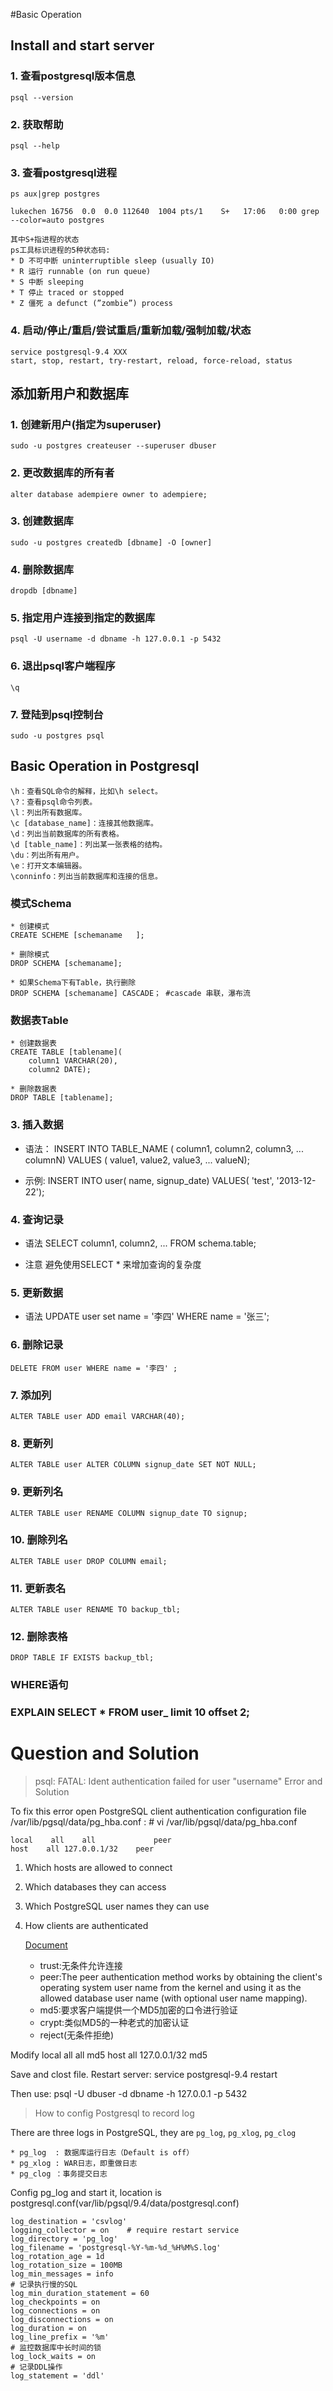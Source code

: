 #Basic Operation

## Install and start server
### 1. 查看postgresql版本信息
    psql --version

### 2. 获取帮助
    psql --help

### 3. 查看postgresql进程
    ps aux|grep postgres
`lukechen 16756  0.0  0.0 112640  1004 pts/1    S+   17:06   0:00 grep --color=auto postgres`

    其中S+指进程的状态
    ps工具标识进程的5种状态码:
    * D 不可中断 uninterruptible sleep (usually IO)
    * R 运行 runnable (on run queue)
    * S 中断 sleeping
    * T 停止 traced or stopped
    * Z 僵死 a defunct (”zombie”) process

### 4. 启动/停止/重启/尝试重启/重新加载/强制加载/状态
    service postgresql-9.4 XXX
    start, stop, restart, try-restart, reload, force-reload, status

## 添加新用户和数据库

### 1. 创建新用户(指定为superuser)
    sudo -u postgres createuser --superuser dbuser

### 2. 更改数据库的所有者
    alter database adempiere owner to adempiere;

### 3. 创建数据库
    sudo -u postgres createdb [dbname] -O [owner]

### 4. 删除数据库
    dropdb [dbname]

### 5. 指定用户连接到指定的数据库
    psql -U username -d dbname -h 127.0.0.1 -p 5432

### 6. 退出psql客户端程序
    \q

### 7. 登陆到psql控制台
    sudo -u postgres psql

## Basic Operation in Postgresql
    \h：查看SQL命令的解释，比如\h select。
    \?：查看psql命令列表。
    \l：列出所有数据库。
    \c [database_name]：连接其他数据库。
    \d：列出当前数据库的所有表格。
    \d [table_name]：列出某一张表格的结构。
    \du：列出所有用户。
    \e：打开文本编辑器。
    \conninfo：列出当前数据库和连接的信息。

### 模式Schema
    * 创建模式
    CREATE SCHEME [schemaname   ];

    * 删除模式
    DROP SCHEMA [schemaname];

    * 如果Schema下有Table，执行删除
    DROP SCHEMA [schemaname] CASCADE； #cascade 串联，瀑布流

### 数据表Table
    * 创建数据表
    CREATE TABLE [tablename](
        column1 VARCHAR(20),
        column2 DATE);

    * 删除数据表
    DROP TABLE [tablename];

### 3. 插入数据

* 语法：
    INSERT INTO TABLE_NAME (
        column1,
        column2,
        column3,
        ...
        columnN)
    VALUES (
        value1,
        value2,
        value3,
        ...
        valueN);

* 示例:
    INSERT INTO user(
        name,
        signup_date)
    VALUES(
        'test',
        '2013-12-22');

### 4. 查询记录
* 语法
    SELECT column1, column2, ...
    FROM schema.table;

* 注意
    避免使用SELECT * 来增加查询的复杂度

### 5. 更新数据
* 语法
    UPDATE user set name = '李四' WHERE name = '张三';

### 6. 删除记录
    DELETE FROM user WHERE name = '李四' ;

### 7. 添加列
    ALTER TABLE user ADD email VARCHAR(40);

### 8. 更新列
    ALTER TABLE user ALTER COLUMN signup_date SET NOT NULL;

### 9. 更新列名
    ALTER TABLE user RENAME COLUMN signup_date TO signup;

### 10. 删除列名
    ALTER TABLE user DROP COLUMN email;

### 11. 更新表名
    ALTER TABLE user RENAME TO backup_tbl;

### 12. 删除表格
    DROP TABLE IF EXISTS backup_tbl;

### WHERE语句


### EXPLAIN SELECT * FROM user_ limit 10 offset 2;












# Question and Solution
> psql: FATAL: Ident authentication failed for user "username" Error and Solution

To fix this error open PostgreSQL client authentication configuration file /var/lib/pgsql/data/pg_hba.conf :
    # vi /var/lib/pgsql/data/pg_hba.conf

    local    all	all	            peer
    host	all	127.0.0.1/32	peer

1. Which hosts are allowed to connect
2. Which databases they can access
3. Which PostgreSQL user names they can use
4. How clients are authenticated

    [Document](https://www.postgresql.org/docs/9.1/static/auth-methods.html)

    * trust:无条件允许连接
    * peer:The peer authentication method works by obtaining the client's operating system user name from the kernel and using it as the allowed database user name (with optional user name mapping).
    * md5:要求客户端提供一个MD5加密的口令进行验证
    * crypt:类似MD5的一种老式的加密认证
    * reject(无条件拒绝)

Modify
    local	all	all	            md5
    host	all	127.0.0.1/32	md5

Save and clost file. Restart server:
    service postgresql-9.4 restart

Then use:
    psql -U dbuser -d dbname -h 127.0.0.1 -p 5432

> How to config Postgresql to record log

There are three logs in PostgreSQL, they are `pg_log`, `pg_xlog`, `pg_clog`

    * pg_log  : 数据库运行日志（Default is off）
    * pg_xlog : WAR日志，即重做日志
    * pg_clog ：事务提交日志

Config pg_log and start it, location is postgresql.conf(var/lib/pgsql/9.4/data/postgresql.conf)

    log_destination = 'csvlog'
    logging_collector = on    # require restart service
    log_directory = 'pg_log'
    log_filename = 'postgresql-%Y-%m-%d_%H%M%S.log'
    log_rotation_age = 1d
    log_rotation_size = 100MB
    log_min_messages = info
    # 记录执行慢的SQL
    log_min_duration_statement = 60
    log_checkpoints = on
    log_connections = on
    log_disconnections = on
    log_duration = on
    log_line_prefix = '%m'
    # 监控数据库中长时间的锁
    log_lock_waits = on
    # 记录DDL操作
    log_statement = 'ddl'